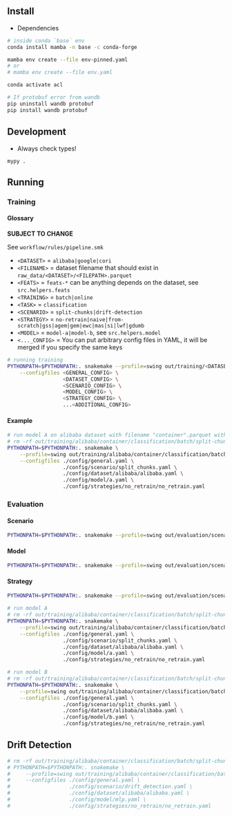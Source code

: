 ## Install

- Dependencies

```bash
# inside conda `base` env
conda install mamba -n base -c conda-forge

mamba env create --file env-pinned.yaml
# or
# mamba env create --file env.yaml

conda activate acl

# If protobuf error from wandb
pip uninstall wandb protobuf
pip install wandb protobuf
```

## Development

- Always check types!

```
mypy .
```

## Running

### Training

#### Glossary

**SUBJECT TO CHANGE**

See `workflow/rules/pipeline.smk`

- `<DATASET>` = `alibaba|google|cori`
- `<FILENAME>` = dataset filename that should exist in `raw_data/<DATASET>/<FILEPATH>.parquet`
- `<FEATS>` = `feats-*` can be anything depends on the dataset, see `src.helpers.feats`
- `<TRAINING>` = `batch|online`
- `<TASK>` = `classification`
- `<SCENARIO>` = `split-chunks|drift-detection`
- `<STRATEGY>` = `no-retrain|naive|from-scratch|gss|agem|gem|ewc|mas|si|lwf|gdumb`
- `<MODEL>` = `model-a|model-b`, see `src.helpers.model`
- `<..._CONFIG>` = You can put arbitrary config files in YAML, it will be merged if you specify the same keys

```bash
# running training
PYTHONPATH=$PYTHONPATH:. snakemake --profile=swing out/training/<DATASET>/<FILENAME>/<TRAINING>/<SCENARIO>/<MODEL>/<STRATEGY>/<FEATS> \
    --configfiles <GENERAL_CONFIG> \
                  <DATASET_CONFIG> \
                  <SCENARIO_CONFIG> \
                  <MODEL_CONFIG> \
                  <STRATEGY_CONFIG> \
                  ...<ADDITIONAL_CONFIG>
```

#### Example

```bash
# run model A on alibaba dataset with filename "container".parquet with no-retrain strategy and feature engineering A
# rm -rf out/training/alibaba/container/classification/batch/split-chunks/no-retrain/A
PYTHONPATH=$PYTHONPATH:. snakemake \
    --profile=swing out/training/alibaba/container/classification/batch/split-chunks/model-a/no-retrain/feats-a \
    --configfiles ./config/general.yaml \
                  ./config/scenario/split_chunks.yaml \
                  ./config/dataset/alibaba/alibaba.yaml \
                  ./config/model/a.yaml \
                  ./config/strategies/no_retrain/no_retrain.yaml
```

### Evaluation

#### Scenario

```bash
PYTHONPATH=$PYTHONPATH:. snakemake --profile=swing out/evaluation/scenario/<DATASET>/<FILEPATH>/<TRAINING>/<SCENARIO>
```

#### Model

```bash
PYTHONPATH=$PYTHONPATH:. snakemake --profile=swing out/evaluation/scenario/<DATASET>/<FILEPATH>/<TRAINING>/<SCENARIO>/<MODEL>
```

#### Strategy

```bash
PYTHONPATH=$PYTHONPATH:. snakemake --profile=swing out/evaluation/scenario/<DATASET>/<FILEPATH>/<TRAINING>/<SCENARIO>/<MODEL>/<STRATEGY>
```

```bash
# run model A
# rm -rf out/training/alibaba/container/classification/batch/split-chunks/no-retrain/A
PYTHONPATH=$PYTHONPATH:. snakemake \
    --profile=swing out/training/alibaba/container/classification/batch/split-chunks/no-retrain/A \
    --configfiles ./config/general.yaml \
                  ./config/scenario/split_chunks.yaml \
                  ./config/dataset/alibaba/alibaba.yaml \
                  ./config/model/a.yaml \
                  ./config/strategies/no_retrain/no_retrain.yaml

# run model B
# rm -rf out/training/alibaba/container/classification/batch/split-chunks/no-retrain/B
PYTHONPATH=$PYTHONPATH:. snakemake \
    --profile=swing out/training/alibaba/container/classification/batch/split-chunks/no-retrain/B \
    --configfiles ./config/general.yaml \
                  ./config/scenario/split_chunks.yaml \
                  ./config/dataset/alibaba/alibaba.yaml \
                  ./config/model/b.yaml \
                  ./config/strategies/no_retrain/no_retrain.yaml
```

## Drift Detection

```bash
# rm -rf out/training/alibaba/container/classification/batch/split-chunks/no-retrain
# PYTHONPATH=$PYTHONPATH:. snakemake \
#     --profile=swing out/training/alibaba/container/classification/batch/drift-detection/no-retrain \
#     --configfiles ./config/general.yaml \
#                   ./config/scenario/drift_detection.yaml \
#                   ./config/dataset/alibaba/alibaba.yaml \
#                   ./config/model/mlp.yaml \
#                   ./config/strategies/no_retrain/no_retrain.yaml
```
